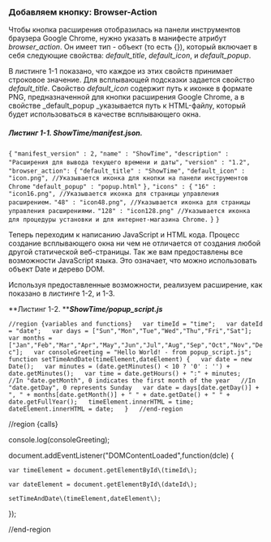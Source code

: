 ### Добавляем кнопку: Browser-Action

Чтобы кнопка расширения отобразилась на панели инструментов браузера Google Chrome, нужно указать в манифесте атрибут _browser\_action_. Он имеет тип - объект \(то есть {}\), который включает в себя следующие свойства: _default\_title_, _default\_icon_, и _default\_popup_.

В листинге 1-1 показано, что каждое из этих свойств принимает строковое значение. Для всплывающей подсказки задается свойство _default\_title_. Свойство _default\_icon_ содержит путь к иконке в формате PNG, предназначенной для кнопки расширения Google Chrome, а в свойстве _default\_popup _указывается путь к HTML-файлу, который будет использоваться в качестве всплывающего окна.

##### Листинг 1-1. _ShowTime/manifest.json._

`{`
    `"manifest_version" : 2,`
    `"name" : "ShowTime",`
    `"description" : "Расширения для вывода текущего времени и даты",`
    `"version" : "1.2",`
    `"browser_action": {`
        `"default_title" : "ShowTime",`
        `"default_icon" : "icon.png", //Указывается иконка для кнопки на панели инструментов Chrome`
        `"default_popup" : "popup.html"`
    `},`
    `"icons" : {`
        `"16" : "icon16.png", //Указывается иконка для страницы управления расширением.`
        `"48" : "icon48.png", //Указывается иконка для страницы управления расширениями.`
        `"128" : "icon128.png" //Указывается иконка для процедуры установки и для интернет-магазина Chrome.`
    `}`
`}`

Теперь переходим к написанию JavaScript и HTML кода. Процесс создание всплывающего окна ни чем не отличается от создания любой другой статической веб-страницы. Так же вам предоставлены все возможности JavaScript языка. Это означает, что можно использовать объект Date и дерево DOM.

Используя предоставленные возможности, реализуем расширение, как показано в листинге 1-2, и 1-3.

**Листинг 1-2. **_**ShowTime/popup\_script.js**_

`//region {variables and functions}  
var timeId = "time";  
var dateId = "date";  
var days = ["Sun","Mon","Tue","Wed","Thu","Fri","Sat"];  
var months = ["Jan","Feb","Mar","Apr","May","Jun","Jul","Aug","Sep","Oct","Nov","Dec"];  
var consoleGreeting = "Hello World! - from popup_script.js";  
function setTimeAndDate(timeElement,dateElement) {  
    var date = new Date();  
    var minutes = (date.getMinutes() < 10 ? '0' : '') + date.getMinutes();  
    var time = date.getHours() + ":" + minutes;  
    //In "date.getMonth", 0 indicates the first month of the year  
    //In "date.getDay", 0 represents Sunday  
    var date = days[date.getDay()] + ", " + months[date.getMonth()] + " " + date.getDate() + " " + date.getFullYear();  
    timeElement.innerHTML = time;  
    dateElement.innerHTML = date;  
}  
//end-region`

//region {calls}

console.log\(consoleGreeting\);

document.addEventListener\("DOMContentLoaded",function\(dcle\) {

```
var timeElement = document.getElementById\(timeId\);

var dateElement = document.getElementById\(dateId\);

setTimeAndDate\(timeElement,dateElement\);
```

}\);

//end-region

